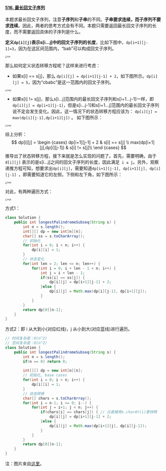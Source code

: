 #### [516. 最长回文子序列](https://leetcode-cn.com/problems/longest-palindromic-subsequence/)

本题求最长回文子序列，注意**子序列**和**子串**的不同。**子串要求连续，而子序列不要求连续**。因此，两者的思考方式会有不同。本题只需要返回最长回文子序列的长度，而不需要返回具体的子序列是什么。

**定义`dp[i][j]`表示s[i...j]中的回文子序列的长度**，比如下图中，`dp[i+1][j-1]=3`，因为在这区间范围内，“bab”可以构成回文子序列。

<img src="https://pic.leetcode-cn.com/2ff90cfc4c93a2c51030ce621bf6871977f930851496921b8b8ce54be021042b-file_1578114396873" alt="img" style="zoom:40%;" />

那么如何定义状态转移方程呢？这样来进行考虑：

* 如果s[i] == s[j]，那么 `dp[i][j] = dp[i+1][j-1] + 2`，如下图所示。`dp[i][j] = 5`，因为“cbabc”是这一范围内的回文子序列。

<img src="https://pic.leetcode-cn.com/38ae4454d8972b16301c30d942582c661837668225b280a1f79862d6f86bc756-file_1578114396868" alt="img2" style="zoom:40%;" />

* 如果s[i] != s[j]，那么s[i...j]范围内的最长回文子序列和s[i+1...j-1]一样，即`dp[i][j] = dp[i+1][j-1]`，但是s[i...j-1]和s[i+1...j]范围内的最长回文子序列说不定会发生变化。因此，这一情况下的状态转移方程应该为： `dp[i][j] = max(dp[i][j-1],dp[i+1][j])` 。 如下图所示：

<img src="https://pic.leetcode-cn.com/d4139f3ab5d52728f7d839e563d1f6586ca183de4622e6a6ec168d1503355195-file_1578114396872" alt="img3" style="zoom:40%;" />

综上分析：
$$
dp[i][j] = 
\begin {cases}
dp[i+1][j-1] + 2 & s[i] == s[j] \\
max(dp[i+1][j],dp[i][j-1]) & s[i] != s[j]\\
\end {cases}
$$
推导出了状态转移方程，接下来就是怎么实现的问题了。首先，需要明确，由于`d[i][j]` 表示的是s[i...j]之间的回文子序列的长度，因此满足` i ≤ j`。另外，观察递推方程可知，想要求出`dp[i][j]`，需要知道`dp[i+1][j-1], dp[i+1][j], dp[i][j-1] `，即需要知道它的左侧，下侧和左下角，如下图所示：

<img src="https://pic.leetcode-cn.com/3ffa562fae83741ca7b2fed5a9528c28efb849232095251a3b829d5ea276edcc-file_1578114396879" alt="img4" style="zoom:40%;" />

对此，有两种遍历方式：

<img src="https://pic.leetcode-cn.com/3a0a09ded5c0027d9645282b48e1dec2c915efec605ed46e9c311f9b68e06672-file_1578114396880" alt="img5" style="zoom:40%;" />

方式1：

```java
class Solution {
    public int longestPalindromeSubseq(String s) {
        int n = s.length();
        int[][] dp = new int[n][n];
        char[] ss = s.toCharArray();
        // 初始化
        for(int i = 0; i < n; i++) {
            dp[i][i] = 1;
        }
        // 状态变化
        for(int len = 2; len <= n; len++) {
            for(int i = 0; i + len - 1 < n; i++) {
                int j = i + len - 1;
                if(ss[i] == ss[j]) {
                    dp[i][j] = dp[i+1][j-1] + 2;
                }else {
                    dp[i][j] = Math.max(dp[i][j-1], dp[i+1][j]);
                }
            }
        }
        return dp[0][n-1];
    }
}
```



方式2：即 i 从大到小(对应红线)，j 从小到大(对应蓝线)进行遍历。

```java
// 时间复杂度：O(n^2)
// 空间复杂度：O(n^2)
class Solution {
    public int longestPalindromeSubseq(String s) {
        int n = s.length();
        if(n == 0) return 0;
        
        int[][] dp = new int[n][n];
        // 初始化, base cases
        for(int i = 0; i < n; i++) {
            dp[i][i] = 1;
        }
        // 状态转移
        char[] chars = s.toCharArray();
        for(int i = n-1; i >= 0; i--) {
            for(int j = i+1; j < n; j++) {
                if(chars[i] == chars[j]) { // 比直接用s.charAt(i)更快啊
                    dp[i][j] = dp[i+1][j-1] + 2;
                }else {
                    dp[i][j] = Math.max(dp[i+1][j], dp[i][j-1]);
                }
            }
        }
        return dp[0][n-1];
    }
}
```

注：图片来自[这里](https://leetcode-cn.com/problems/longest-palindromic-subsequence/solution/zi-xu-lie-wen-ti-tong-yong-si-lu-zui-chang-hui-wen/)。



